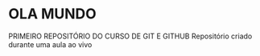 # OLA MUNDO
 PRIMEIRO REPOSITÓRIO DO CURSO DE GIT E GITHUB
Repositório criado durante uma aula ao vivo
